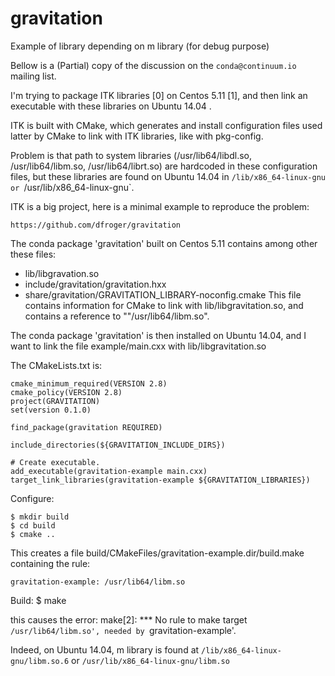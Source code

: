 # gravitation

Example of library depending on m library (for debug purpose)

Bellow is a (Partial) copy of the discussion on the `conda@continuum.io`
mailing list.

I'm trying to package ITK libraries [0] on Centos 5.11 [1], and then link an
executable with these libraries on Ubuntu 14.04 .

ITK is built with CMake, which generates and install configuration files used
latter by CMake to link with ITK libraries, like with pkg-config.

Problem is that path to system libraries (/usr/lib64/libdl.so,
/usr/lib64/libm.so, /usr/lib64/librt.so) are hardcoded in these configuration
files, but these libraries are found on Ubuntu 14.04 in `/lib/x86_64-linux-gnu
or `/usr/lib/x86_64-linux-gnu`.

ITK is a big project, here is a minimal example to reproduce the problem:

    https://github.com/dfroger/gravitation

The conda package 'gravitation' built on Centos 5.11 contains among other these
files:
   - lib/libgravation.so
   - include/gravitation/gravitation.hxx
   - share/gravitation/GRAVITATION_LIBRARY-noconfig.cmake This file contains
     information for CMake to link with lib/libgravitation.so, and contains
     a reference to ""/usr/lib64/libm.so".

The conda package 'gravitation' is then installed on Ubuntu 14.04, and I want
to link the file example/main.cxx with lib/libgravitation.so

The CMakeLists.txt is:

    cmake_minimum_required(VERSION 2.8)
    cmake_policy(VERSION 2.8)
    project(GRAVITATION)
    set(version 0.1.0)

    find_package(gravitation REQUIRED)

    include_directories(${GRAVITATION_INCLUDE_DIRS})

    # Create executable.
    add_executable(gravitation-example main.cxx)
    target_link_libraries(gravitation-example ${GRAVITATION_LIBRARIES})

Configure:

    $ mkdir build
    $ cd build
    $ cmake ..

This creates a file build/CMakeFiles/gravitation-example.dir/build.make
containing the rule:

    gravitation-example: /usr/lib64/libm.so

Build:
    $ make

this causes the error:
    make[2]: *** No rule to make target `/usr/lib64/libm.so', needed by `gravitation-example'.

Indeed, on Ubuntu 14.04, m library is found at `/lib/x86_64-linux-gnu/libm.so.6`
or `/usr/lib/x86_64-linux-gnu/libm.so`
